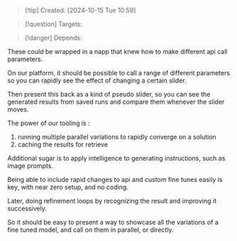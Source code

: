 
>[!tip] Created: [2024-10-15 Tue 10:59]

>[!question] Targets: 

>[!danger] Depends: 

These could be wrapped in a napp that knew how to make different api call parameters.

On our platform, it should be possible to call a range of different parameters so you can rapidly see the effect of changing a certain slider.

Then present this back as a kind of pseudo slider, so you can see the generated results from saved runs and compare them whenever the slider moves.

The power of our tooling is :
1. running multiple parallel variations to rapidly converge on a solution
2. caching the results for retrieve

Additional sugar is to apply intelligence to generating instructions, such as image prompts.

Being able to include rapid changes to api and custom fine tunes easily is key, with near zero setup, and no coding.

Later, doing refinement loops by recognizing the result and improving it successively.

So it should be easy to present a way to showcase all the variations of a fine tuned model, and call on them in parallel, or directly.